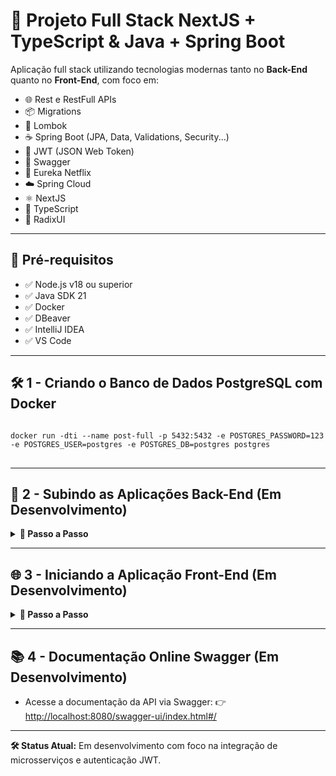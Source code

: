 <h1>🚀 Projeto Full Stack NextJS + TypeScript & Java + Spring Boot</h1>

<p>Aplicação full stack utilizando tecnologias modernas tanto no <strong>Back-End</strong> quanto no <strong>Front-End</strong>, com foco em:</p>

<ul>
  <li>🌐 Rest e RestFull APIs</li>
  <li>📦 Migrations</li>
  <li>🔗 Lombok</li>
  <li>☕ Spring Boot (JPA, Data, Validations, Security...)</li>
  <li>🔑 JWT (JSON Web Token)</li>
  <li>📃 Swagger</li>
  <li>🧭 Eureka Netflix</li>
  <li>☁️ Spring Cloud</li>
  <li>⚛️ NextJS</li>
  <li>📝 TypeScript</li>
  <li>🎨 RadixUI</li>
</ul>

<hr>

<h2>📌 Pré-requisitos</h2>

<ul>
  <li>✅ Node.js v18 ou superior</li>
  <li>✅ Java SDK 21</li>
  <li>✅ Docker</li>
  <li>✅ DBeaver</li>
  <li>✅ IntelliJ IDEA</li>
  <li>✅ VS Code</li>
</ul>

<hr>

<h2>🛠️ 1 - Criando o Banco de Dados PostgreSQL com Docker</h2>

<pre>
<code>
docker run -dti --name post-full -p 5432:5432 -e POSTGRES_PASSWORD=123 -e POSTGRES_USER=postgres -e POSTGRES_DB=postgres postgres
</code>
</pre>

<hr>

<h2>🚀 2 - Subindo as Aplicações Back-End (Em Desenvolvimento)</h2>

<details>
  <summary><strong>📌 Passo a Passo</strong></summary>
  <ol>
    <li>Abra o <strong>IntelliJ IDEA</strong> e selecione a pasta <code>service</code> do projeto.</li>
    <li>Inicie a aplicação principal. Verifique se o serviço de descoberta <strong>Eureka</strong> está online:  
      👉 <a href="http://localhost:5050" target="_blank">http://localhost:5050</a>
    </li>
    <li>Abra a aplicação <code>gateway</code> no IntelliJ e execute-a.</li>
    <li>Verifique no Eureka se a aplicação <strong>Gateway</strong> foi registrada.</li>
    <li>Abra a aplicação <code>goroh</code> (responsável por cadastro, login e gerenciamento de usuários) e execute-a.</li>
    <li>Aplicação <code>gorohBebidas</code>: <em>(Em desenvolvimento)</em></li>
  </ol>
</details>

<hr>

<h2>🌐 3 - Iniciando a Aplicação Front-End (Em Desenvolvimento)</h2>

<details>
  <summary><strong>📌 Passo a Passo</strong></summary>

  <ol>
    <li>
      Abra o <strong>VS Code</strong> e navegue até a pasta:<br>
      <code>telaGoroh/goroh-web</code>
    </li>

    <li>
      Instale as dependências:
      <pre><code>npm install</code></pre>
    </li>

    <li>
      Inicie a aplicação:
      <pre><code>npm run dev</code></pre>
    </li>

    <li>
      Acesse no navegador:<br>
      👉 <a href="http://localhost:3000" target="_blank">http://localhost:3000</a>
    </li>
  </ol>

</details>

<hr>

<h2>📚 4 - Documentação Online Swagger (Em Desenvolvimento)</h2>

<ul>
  <li>Acesse a documentação da API via Swagger:  
  👉 <a href="http://localhost:8080/swagger-ui/index.html#/" target="_blank">http://localhost:8080/swagger-ui/index.html#/</a></li>
</ul>

<hr>

<p><strong>🛠️ Status Atual:</strong> Em desenvolvimento com foco na integração de microsserviços e autenticação JWT.</p>
